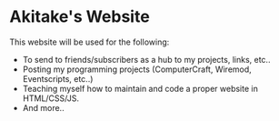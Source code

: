 Akitake's Website
=================

This website will be used for the following:

- To send to friends/subscribers as a hub to my projects, links, etc..
- Posting my programming projects (ComputerCraft, Wiremod, Eventscripts, etc..)
- Teaching myself how to maintain and code a proper website in HTML/CSS/JS.
- And more..